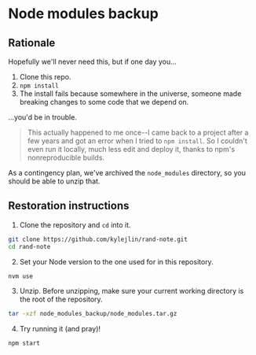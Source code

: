 # Node modules backup

## Rationale

Hopefully we'll never need this, but if one day you...

1. Clone this repo.
2. `npm install`
3. The install fails because somewhere in the universe, someone made breaking changes to some code that we depend on.

...you'd be in trouble.

> This actually happened to me once--I came back to a
> project after a few years and got an error when I tried to `npm install`.
> So I couldn't even run it locally,
> much less edit and deploy it, thanks to npm's nonreproducible builds.

As a contingency plan, we've archived the `node_modules` directory, so you should be able to unzip that.

## Restoration instructions

1. Clone the repository and `cd` into it.
```sh
git clone https://github.com/kylejlin/rand-note.git
cd rand-note
```

2. Set your Node version to the one used for in this repository.
```sh
nvm use
```

3. Unzip. Before unzipping, make sure your current working directory is the root of the repository.
```sh
tar -xzf node_modules_backup/node_modules.tar.gz
```

4. Try running it (and pray)!
```sh
npm start
```